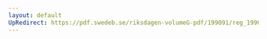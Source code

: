 ```yaml
---
layout: default
UpRedirect: https://pdf.swedeb.se/riksdagen-volumeG-pdf/199091/reg_199091/reg_199091_0091.pdf
---
```

